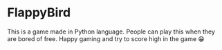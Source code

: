 # FlappyBird
This is a game made in Python language. People can play this when they are bored of free. Happy gaming and try to score high in the game 😁

